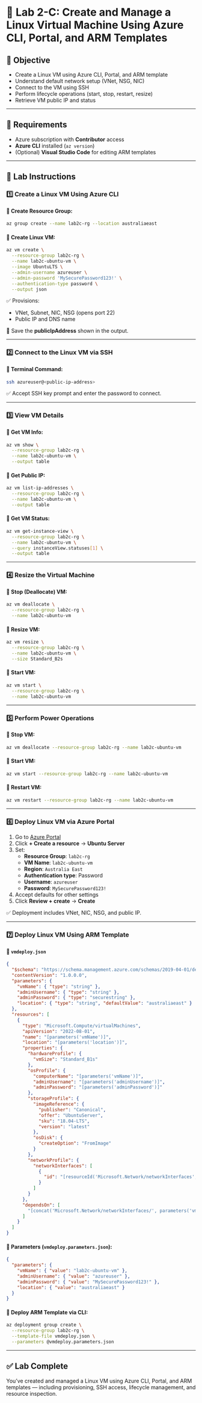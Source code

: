 # 🐧 Lab 2-C: Create and Manage a Linux Virtual Machine Using Azure CLI, Portal, and ARM Templates

## 🎯 Objective

- Create a Linux VM using Azure CLI, Portal, and ARM template
- Understand default network setup (VNet, NSG, NIC)
- Connect to the VM using SSH
- Perform lifecycle operations (start, stop, restart, resize)
- Retrieve VM public IP and status

---

## 🧰 Requirements

- Azure subscription with **Contributor** access
- **Azure CLI** installed (`az version`)
- (Optional) **Visual Studio Code** for editing ARM templates

---

## 👣 Lab Instructions

### 1️⃣ Create a Linux VM Using Azure CLI

#### 🔹 Create Resource Group:

```bash
az group create --name lab2c-rg --location australiaeast
```

#### 🔹 Create Linux VM:

```bash
az vm create \
  --resource-group lab2c-rg \
  --name lab2c-ubuntu-vm \
  --image UbuntuLTS \
  --admin-username azureuser \
  --admin-password 'MySecurePassword123!' \
  --authentication-type password \
  --output json
```

✅ Provisions:

- VNet, Subnet, NIC, NSG (opens port 22)
- Public IP and DNS name

🔑 Save the **publicIpAddress** shown in the output.

---

### 2️⃣ Connect to the Linux VM via SSH

#### 🔹 Terminal Command:

```bash
ssh azureuser@<public-ip-address>
```

✅ Accept SSH key prompt and enter the password to connect.

---

### 3️⃣ View VM Details

#### 🔹 Get VM Info:

```bash
az vm show \
  --resource-group lab2c-rg \
  --name lab2c-ubuntu-vm \
  --output table
```

#### 🔹 Get Public IP:

```bash
az vm list-ip-addresses \
  --resource-group lab2c-rg \
  --name lab2c-ubuntu-vm \
  --output table
```

#### 🔹 Get VM Status:

```bash
az vm get-instance-view \
  --resource-group lab2c-rg \
  --name lab2c-ubuntu-vm \
  --query instanceView.statuses[1] \
  --output table
```

---

### 4️⃣ Resize the Virtual Machine

#### 🔹 Stop (Deallocate) VM:

```bash
az vm deallocate \
  --resource-group lab2c-rg \
  --name lab2c-ubuntu-vm
```

#### 🔹 Resize VM:

```bash
az vm resize \
  --resource-group lab2c-rg \
  --name lab2c-ubuntu-vm \
  --size Standard_B2s
```

#### 🔹 Start VM:

```bash
az vm start \
  --resource-group lab2c-rg \
  --name lab2c-ubuntu-vm
```

---

### 5️⃣ Perform Power Operations

#### 🔹 Stop VM:

```bash
az vm deallocate --resource-group lab2c-rg --name lab2c-ubuntu-vm
```

#### 🔹 Start VM:

```bash
az vm start --resource-group lab2c-rg --name lab2c-ubuntu-vm
```

#### 🔹 Restart VM:

```bash
az vm restart --resource-group lab2c-rg --name lab2c-ubuntu-vm
```

---

### 6️⃣ Deploy Linux VM via Azure Portal

1. Go to [Azure Portal](https://portal.azure.com)
2. Click **+ Create a resource** → **Ubuntu Server**
3. Set:
   - **Resource Group**: `lab2c-rg`
   - **VM Name**: `lab2c-ubuntu-vm`
   - **Region**: `Australia East`
   - **Authentication type**: Password
   - **Username**: `azureuser`
   - **Password**: `MySecurePassword123!`
4. Accept defaults for other settings
5. Click **Review + create** → **Create**

✅ Deployment includes VNet, NIC, NSG, and public IP.

---

### 7️⃣ Deploy Linux VM Using ARM Template

#### 🔹 `vmdeploy.json`

```json
{
  "$schema": "https://schema.management.azure.com/schemas/2019-04-01/deploymentTemplate.json#",
  "contentVersion": "1.0.0.0",
  "parameters": {
    "vmName": { "type": "string" },
    "adminUsername": { "type": "string" },
    "adminPassword": { "type": "securestring" },
    "location": { "type": "string", "defaultValue": "australiaeast" }
  },
  "resources": [
    {
      "type": "Microsoft.Compute/virtualMachines",
      "apiVersion": "2022-08-01",
      "name": "[parameters('vmName')]",
      "location": "[parameters('location')]",
      "properties": {
        "hardwareProfile": {
          "vmSize": "Standard_B1s"
        },
        "osProfile": {
          "computerName": "[parameters('vmName')]",
          "adminUsername": "[parameters('adminUsername')]",
          "adminPassword": "[parameters('adminPassword')]"
        },
        "storageProfile": {
          "imageReference": {
            "publisher": "Canonical",
            "offer": "UbuntuServer",
            "sku": "18.04-LTS",
            "version": "latest"
          },
          "osDisk": {
            "createOption": "FromImage"
          }
        },
        "networkProfile": {
          "networkInterfaces": [
            {
              "id": "[resourceId('Microsoft.Network/networkInterfaces', concat(parameters('vmName'), '-nic'))]"
            }
          ]
        }
      },
      "dependsOn": [
        "[concat('Microsoft.Network/networkInterfaces/', parameters('vmName'), '-nic')]"
      ]
    }
  ]
}
```

#### 🔹 Parameters (`vmdeploy.parameters.json`):

```json
{
  "parameters": {
    "vmName": { "value": "lab2c-ubuntu-vm" },
    "adminUsername": { "value": "azureuser" },
    "adminPassword": { "value": "MySecurePassword123!" },
    "location": { "value": "australiaeast" }
  }
}
```

#### 🔹 Deploy ARM Template via CLI:

```bash
az deployment group create \
  --resource-group lab2c-rg \
  --template-file vmdeploy.json \
  --parameters @vmdeploy.parameters.json
```

---

## ✅ Lab Complete

You’ve created and managed a Linux VM using Azure CLI, Portal, and ARM templates — including provisioning, SSH access, lifecycle management, and resource inspection.

